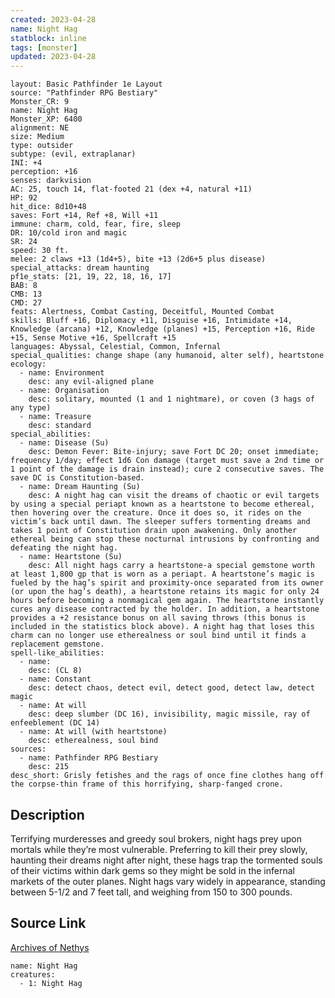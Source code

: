 ```yaml
---
created: 2023-04-28
name: Night Hag
statblock: inline
tags: [monster]
updated: 2023-04-28
---
```

```statblock
layout: Basic Pathfinder 1e Layout
source: "Pathfinder RPG Bestiary"
Monster_CR: 9
name: Night Hag
Monster_XP: 6400
alignment: NE
size: Medium
type: outsider
subtype: (evil, extraplanar)
INI: +4
perception: +16
senses: darkvision
AC: 25, touch 14, flat-footed 21 (dex +4, natural +11)
HP: 92
hit_dice: 8d10+48
saves: Fort +14, Ref +8, Will +11
immune: charm, cold, fear, fire, sleep
DR: 10/cold iron and magic
SR: 24
speed: 30 ft.
melee: 2 claws +13 (1d4+5), bite +13 (2d6+5 plus disease)
special_attacks: dream haunting
pf1e_stats: [21, 19, 22, 18, 16, 17]
BAB: 8
CMB: 13
CMD: 27
feats: Alertness, Combat Casting, Deceitful, Mounted Combat
skills: Bluff +16, Diplomacy +11, Disguise +16, Intimidate +14, Knowledge (arcana) +12, Knowledge (planes) +15, Perception +16, Ride +15, Sense Motive +16, Spellcraft +15
languages: Abyssal, Celestial, Common, Infernal
special_qualities: change shape (any humanoid, alter self), heartstone
ecology:
  - name: Environment
    desc: any evil-aligned plane
  - name: Organisation
    desc: solitary, mounted (1 and 1 nightmare), or coven (3 hags of any type)
  - name: Treasure
    desc: standard
special_abilities:
  - name: Disease (Su)
    desc: Demon Fever: Bite-injury; save Fort DC 20; onset immediate; frequency 1/day; effect 1d6 Con damage (target must save a 2nd time or 1 point of the damage is drain instead); cure 2 consecutive saves. The save DC is Constitution-based.
  - name: Dream Haunting (Su)
    desc: A night hag can visit the dreams of chaotic or evil targets by using a special periapt known as a heartstone to become ethereal, then hovering over the creature. Once it does so, it rides on the victim’s back until dawn. The sleeper suffers tormenting dreams and takes 1 point of Constitution drain upon awakening. Only another ethereal being can stop these nocturnal intrusions by confronting and defeating the night hag.
  - name: Heartstone (Su)
    desc: All night hags carry a heartstone-a special gemstone worth at least 1,800 gp that is worn as a periapt. A heartstone’s magic is fueled by the hag’s spirit and proximity-once separated from its owner (or upon the hag’s death), a heartstone retains its magic for only 24 hours before becoming a nonmagical gem again. The heartstone instantly cures any disease contracted by the holder. In addition, a heartstone provides a +2 resistance bonus on all saving throws (this bonus is included in the statistics block above). A night hag that loses this charm can no longer use etherealness or soul bind until it finds a replacement gemstone.
spell-like_abilities:
  - name:
    desc: (CL 8)
  - name: Constant
    desc: detect chaos, detect evil, detect good, detect law, detect magic
  - name: At will
    desc: deep slumber (DC 16), invisibility, magic missile, ray of enfeeblement (DC 14)
  - name: At will (with heartstone)
    desc: etherealness, soul bind
sources:
  - name: Pathfinder RPG Bestiary
    desc: 215
desc_short: Grisly fetishes and the rags of once fine clothes hang off the corpse-thin frame of this horrifying, sharp-fanged crone.
```
## Description
Terrifying murderesses and greedy soul brokers, night hags prey upon mortals while they’re most vulnerable. Preferring to kill their prey slowly, haunting their dreams night after night, these hags trap the tormented souls of their victims within dark gems so they might be sold in the infernal markets of the outer planes. Night hags vary widely in appearance, standing between 5-1/2 and 7 feet tall, and weighing from 150 to 300 pounds.
## Source Link
[Archives of Nethys](https://aonprd.com/MonsterDisplay.aspx?ItemName=Night%20Hag)
```encounter-table
name: Night Hag
creatures:
  - 1: Night Hag
```
